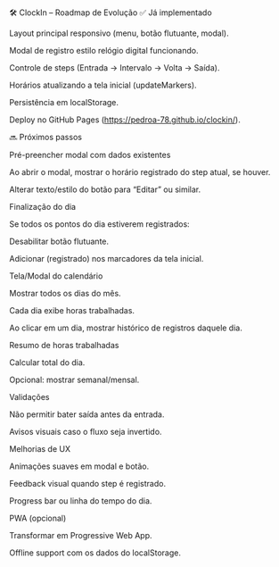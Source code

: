🛠 ClockIn – Roadmap de Evolução
✅ Já implementado

Layout principal responsivo (menu, botão flutuante, modal).

Modal de registro estilo relógio digital funcionando.

Controle de steps (Entrada → Intervalo → Volta → Saída).

Horários atualizando a tela inicial (updateMarkers).

Persistência em localStorage.

Deploy no GitHub Pages (https://pedroa-78.github.io/clockin/).

🔜 Próximos passos

Pré-preencher modal com dados existentes

Ao abrir o modal, mostrar o horário registrado do step atual, se houver.

Alterar texto/estilo do botão para “Editar” ou similar.

Finalização do dia

Se todos os pontos do dia estiverem registrados:

Desabilitar botão flutuante.

Adicionar <span>(registrado)</span> nos marcadores da tela inicial.

Tela/Modal do calendário

Mostrar todos os dias do mês.

Cada dia exibe horas trabalhadas.

Ao clicar em um dia, mostrar histórico de registros daquele dia.

Resumo de horas trabalhadas

Calcular total do dia.

Opcional: mostrar semanal/mensal.

Validações

Não permitir bater saída antes da entrada.

Avisos visuais caso o fluxo seja invertido.

Melhorias de UX

Animações suaves em modal e botão.

Feedback visual quando step é registrado.

Progress bar ou linha do tempo do dia.

PWA (opcional)

Transformar em Progressive Web App.

Offline support com os dados do localStorage.